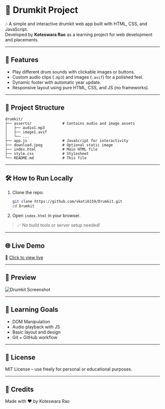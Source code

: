 # 🥁 Drumkit Project

🎶 A simple and interactive drumkit web app built with HTML, CSS, and JavaScript.  
Developed by **Koteswara Rao** as a learning project for web development and placements.

---

## 🚀 Features

- Play different drum sounds with clickable images or buttons.
- Custom audio clips (`.mp3`) and images (`.avif`) for a polished feel.
- Dynamic footer with automatic year update.
- Responsive layout using pure HTML, CSS, and JS (no frameworks).

---

## 📁 Project Structure

```
drumkit/
├── asserts/              # Contains audio and image assets
│   ├── audio1.mp3
│   ├── image1.avif
│   └── ...
├── app.js                # JavaScript for interactivity
├── download.jpeg         # Optional static image
├── index.html            # Main HTML file
├── style.css             # Stylesheet
└── README.md             # This file
```

---

## 🛠️ How to Run Locally

1. Clone the repo:
   ```bash
   git clone https://github.com/vkoti6159/Drumkit.git
   cd Drumkit
   ```

2. Open `index.html` in your browser.

> ✅ No build tools or server setup needed!

---

## 🌐 Live Demo

🔗 [Click to view live](https://vkoti6159.github.io/Drumkit/)

---

## 📸 Preview

![Drumkit Screenshot](assets/images/my-screenshot.png)

---

## 🧠 Learning Goals

- DOM Manipulation
- Audio playback with JS
- Basic layout and design
- Git + GitHub workflow

---

## 📜 License

MIT License – use freely for personal or educational purposes.

---

## 🙌 Credits

Made with ❤️ by Koteswara Rao

